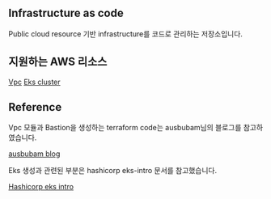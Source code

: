## Infrastructure as code

Public cloud resource 기반 infrastructure를 코드로 관리하는 저장소입니다.

## 지원하는 AWS 리소스

[Vpc](/terraform/aws/resources/vpc)
[Eks cluster](/terraform/aws/resources/eks)

## Reference

Vpc 모듈과 Bastion을 생성하는 terraform code는 ausbubam님의 블로그를 참고하였습니다.

[ausbubam blog](https://blog.2dal.com/2017/10/28/aws-vpc-with-terraform-modules/)

Eks 생성과 관련된 부분은 hashicorp eks-intro 문서를 참고했습니다.

[Hashicorp eks intro](https://learn.hashicorp.com/terraform/aws/eks-intro)
